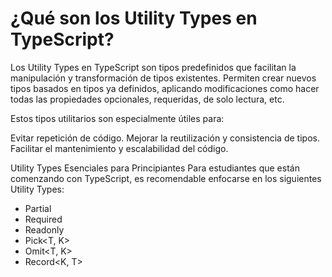 # ¿Qué son los Utility Types en TypeScript?

Los Utility Types en TypeScript son tipos predefinidos que facilitan la manipulación y transformación de tipos existentes. Permiten crear nuevos tipos basados en tipos ya definidos, aplicando modificaciones como hacer todas las propiedades opcionales, requeridas, de solo lectura, etc.

Estos tipos utilitarios son especialmente útiles para:

Evitar repetición de código.
Mejorar la reutilización y consistencia de tipos.
Facilitar el mantenimiento y escalabilidad del código.

Utility Types Esenciales para Principiantes
Para estudiantes que están comenzando con TypeScript, es recomendable enfocarse en los siguientes Utility Types:

- Partial<T>
- Required<T>
- Readonly<T>
- Pick<T, K>
- Omit<T, K>
- Record<K, T>
